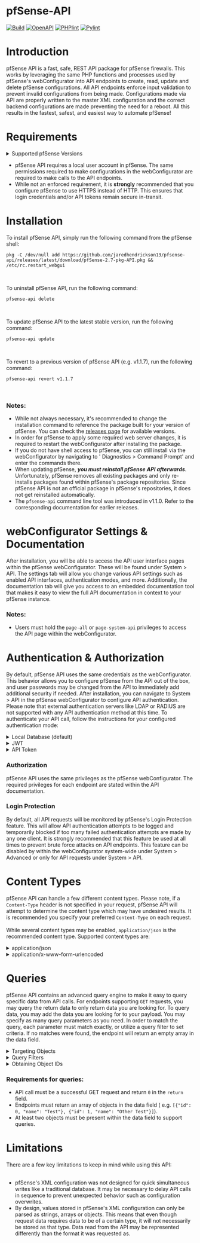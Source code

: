 # pfSense-API

[![Build](https://github.com/jaredhendrickson13/pfsense-api/actions/workflows/build.yml/badge.svg)](https://github.com/jaredhendrickson13/pfsense-api/actions/workflows/build.yml)
[![OpenAPI](https://github.com/jaredhendrickson13/pfsense-api/actions/workflows/openapi.yml/badge.svg)](https://github.com/jaredhendrickson13/pfsense-api/actions/workflows/openapi.yml)
[![PHPlint](https://github.com/jaredhendrickson13/pfsense-api/actions/workflows/phplint.yml/badge.svg)](https://github.com/jaredhendrickson13/pfsense-api/actions/workflows/phplint.yml)
[![Pylint](https://github.com/jaredhendrickson13/pfsense-api/actions/workflows/pylint.yml/badge.svg)](https://github.com/jaredhendrickson13/pfsense-api/actions/workflows/pylint.yml)

# Introduction

pfSense API is a fast, safe, REST API package for pfSense firewalls. This works by leveraging the same PHP functions and
processes used by pfSense's webConfigurator into API endpoints to create, read, update and delete pfSense
configurations. All API endpoints enforce input validation to prevent invalid configurations from being made.
Configurations made via API are properly written to the master XML configuration and the correct backend configurations
are made preventing the need for a reboot. All this results in the fastest, safest, and easiest way to automate pfSense!

# Requirements

<details>
    <summary>Supported pfSense Versions</summary>

  - pfSense CE 2.7.1 (amd64)
  - pfSense CE 2.7.2 (amd64)
  - pfSense Plus 23.09 (community supported)
  - pfSense Plus 24.03 (community supported)

  Don't see your version listed? Check the [releases page](https://github.com/jaredhendrickson13/pfsense-api/releases).
  Older versions of this package may support older versions of pfSense.

  _This package is not supported on other architectures such as arm64 and aarch64. However, the package should still
  install and operate on these systems. Compatibility on unsupported systems is not guaranteed and is at your own risk._
  
  ---
  
</details>

- pfSense API requires a local user account in pfSense. The same permissions required to make configurations in the
  webConfigurator are required to make calls to the API endpoints.
- While not an enforced requirement, it is **strongly** recommended that you configure pfSense to use HTTPS instead of
  HTTP. This ensures that login credentials and/or API tokens remain secure in-transit.

# Installation

To install pfSense API, simply run the following command from the pfSense shell:<br>

```
pkg -C /dev/null add https://github.com/jaredhendrickson13/pfsense-api/releases/latest/download/pfSense-2.7-pkg-API.pkg && /etc/rc.restart_webgui
```

<br>

To uninstall pfSense API, run the following command:<br>

```
pfsense-api delete
```

<br>

To update pfSense API to the latest stable version, run the following command:<br>

```
pfsense-api update
```

<br>

To revert to a previous version of pfSense API (e.g. v1.1.7), run the following command:<br>

```
pfsense-api revert v1.1.7
```

<br>

### Notes:

- While not always necessary, it's recommended to change the installation command to reference the package built for your
  version of pfSense. You can check the [releases page](https://github.com/jaredhendrickson13/pfsense-api/releases)
  for available versions.
- In order for pfSense to apply some required web server changes, it is required to restart the webConfigurator after
  installing the package.
- If you do not have shell access to pfSense, you can still install via the webConfigurator by navigating to '
  Diagnostics > Command Prompt' and enter the commands there.
- When updating pfSense, **_you must reinstall pfSense API afterwards_**. Unfortunately, pfSense removes all existing
  packages and only re-installs packages found within pfSense's package repositories. Since pfSense API is not an
  official package in pfSense's repositories, it does not get reinstalled automatically.
- The `pfsense-api` command line tool was introduced in v1.1.0. Refer to the corresponding documentation for earlier
  releases.

# webConfigurator Settings & Documentation

After installation, you will be able to access the API user interface pages within the pfSense webConfigurator. These
will be found under System > API. The settings tab will allow you change various API settings such as enabled API
interfaces, authentication modes, and more. Additionally, the documentation tab will give you access to an embedded
documentation tool that makes it easy to view the full API documentation in context to your pfSense instance.

### Notes:

- Users must hold the `page-all` or `page-system-api` privileges to access the API page within the webConfigurator.

# Authentication & Authorization

By default, pfSense API uses the same credentials as the webConfigurator. This behavior allows you to configure pfSense
from the API out of the box, and user passwords may be changed from the API to immediately add additional security if
needed. After installation, you can navigate to System > API in the pfSense webConfigurator to configure API
authentication. Please note that external authentication servers like LDAP or RADIUS are not supported with any API
authentication method at this time. To authenticate your API call, follow the instructions for your configured
authentication mode:

<details>
    <summary>Local Database (default)</summary>

Uses the same credentials as the pfSense webConfigurator. To authenticate API calls, pass in your username and password
using basic authentication. For example:<br><br>
`curl -u admin:pfsense https://pfsense.example.com/api/v1/firewall/rule`
<br><br>

</details>

<details>
    <summary>JWT</summary>

Requires a bearer token to be included in the `Authorization` header of your request. These are time-based tokens that
will expire after the configured amount of time. To configure the JWT expiration, navigate to System > API within the
webConfigurator and ensure the the Authentication Mode is set to JWT. Then you should have the option to configure the
JWT Expiration value. Alternatively, you can use the /api/v1/system/api endpoint to update the `jwt_exp` value. To
receive a JWT, you must make a POST request to the /api/v1/access_token endpoint. This endpoint will always require the
use of the Local Database authentication type to receive the JWT. <br><br>For example:<br>

```
curl -u admin:pfsense -X POST https://pfsense.example.com/api/v1/access_token
```

<br><br>
Once you have your JWT, you can authenticate your API calls by adding it to the request's authorization
header. For example:<br>

```
curl -H "Authorization: Bearer xxxxx.xxxxxx.xxxxxx" -X GET https://pfsense.example.com/api/v1/system/arp
```

</details>

<details>
    <summary>API Token</summary>

Uses standalone tokens generated via API or webConfigurator. These are better suited to distribute to systems as they are
revocable and will only allow API authentication; not webConfigurator or SSH authentication (like the local database
credentials). To generate or revoke credentials, navigate to System > API within the webConfigurator and ensure the
Authentication Mode is set to API token. Then you should have the options to configure API Token generation, generate
new tokens, and revoke existing tokens. After generating a new API token, the actual token will display at the top of
the page on the success banner. This token will only be displayed once so ensure it is stored somewhere safe.
Alternatively, you can generate new API tokens using the /api/v1/access_token endpoint. This endpoint will always
require the use of the Local Database authentication type to receive the API token.<br><br>

Once you have your API token, you may authenticate your API call by specifying your client-id and client-token within
an `Authorization` header, these values must be separated by a space. For example:<br>

```
curl -H "Authorization: CLIENT_ID_HERE CLIENT_TOKEN_HERE" -X GET https://pfsense.example.com/api/v1/system/arp
```

<br>

</details>

### Authorization

pfSense API uses the same privileges as the pfSense webConfigurator. The required privileges for each endpoint are
stated within the API documentation.

### Login Protection

By default, all API requests will be monitored by pfSense's Login Protection feature. This will allow API
authentication attempts to be logged and temporarily blocked if too many failed authentication attempts are made by 
any one client. It is strongly recommended that this feature be used at all times to prevent brute force attacks on 
API endpoints. This feature can be disabled by within the webConfigurator system-wide under System > Advanced or 
only for API requests under System > API.

# Content Types

pfSense API can handle a few different content types. Please note, if a `Content-Type` header is not specified in your
request, pfSense API will attempt to determine the content type which may have undesired results. It is recommended you
specify your preferred `Content-Type` on each request.<br><br>
While several content types may be enabled, `application/json` is the recommended content type. Supported content types
are:

<details>
    <summary>application/json</summary>

Parses the request body as a JSON formatted string. This is the recommended content type.<br><br>
Example:<br><br>

```
curl -u admin:pfsense -H "Content-Type: application/json" -d '{"service": "sshd"}' -X POST https://pfsense.example.com/api/v1/services/restart
```

</details>

<details>
    <summary>application/x-www-form-urlencoded</summary>

Parses the request body as URL encoded parameters.<br><br>
Example:<br><br>

``` 
curl -u admin:pfsense -H "Content-Type: application/x-www-form-urlencoded" -X DELETE "https://pfsense.example.com/api/v1/firewall/alias?id=EXAMPLE_ALIAS"
```

<br><br>_Note: this content type only has the ability to pass values of string, integer, or boolean data types. Complex data
types like arrays and objects cannot be parsed by the API when using this content type. It is recommended to only
use this content type when making GET or DELETE requests._

</details>

# Queries

pfSense API contains an advanced query engine to make it easy to query specific data from API calls. For endpoints
supporting `GET` requests, you may query the return data to only return data you are looking for. To query data, you may
add the data you are looking for to your payload. You may specify as many query parameters as you need. In order to
match the query, each parameter must match exactly, or utilize a query filter to set criteria. If no matches were found,
the endpoint will return an empty array in the data field.
<details>
    <summary>Targeting Objects</summary>

You may find yourself only needing to read objects with specific values set. For example, say an API endpoint normally
returns this response without a query:<br><br>

```json
{
  "status": "ok",
  "code": 200,
  "return": 0,
  "message": "Success",
  "data": [
    {
      "id": 0,
      "name": "Test",
      "type": "type1",
      "extra": {
        "tag": 0
      }
    },
    {
      "id": 1,
      "name": "Other Test",
      "type": "type2",
      "extra": {
        "tag": 100
      }
    },
    {
      "id": 2,
      "name": "Another Test",
      "type": "type1",
      "extra": {
        "tag": 200
      }
    }
  ]
}

```

If you want the endpoint to only return the objects that have their `type` value set to `type1` you could
add `{"type": "type1"}` to your payload. This returns:<br><br>

```json
{
  "status": "ok",
  "code": 200,
  "return": 0,
  "message": "Success",
  "data": [
    {
      "id": 0,
      "name": "Test",
      "type": "type1",
      "extra": {
        "tag": 0
      }
    },
    {
      "id": 2,
      "name": "Another Test",
      "type": "type1",
      "extra": {
        "tag": 200
      }
    }
  ]
}

```

Additionally, if you need to target values that are nested within an array, you can add `{"extra__tag": 100}` to
recursively target the `tag` value within the `extra` array. Note the double underscore separating the parent and child
keys. This returns:<br><br>

```json
{
  "status": "ok",
  "code": 200,
  "return": 0,
  "message": "Success",
  "data": [
    {
      "id": 1,
      "name": "Other Test",
      "type": "type2",
      "extra": {
        "tag": 100
      }
    }
  ]
}

```

</details>

<details>
    <summary>Query Filters</summary>

Query filters allow you to apply logic to the objects you target. This makes it easy to target data that meets specific
criteria:<br><br>

### Starts With

The `startswith` filter allows you to target objects whose values start with a specific substring. This will work on
both string and integer data types. Below is an example response without any queries:<br><br>

```json
{
  "status": "ok",
  "code": 200,
  "return": 0,
  "message": "Success",
  "data": [
    {
      "id": 0,
      "name": "Test",
      "type": "type1",
      "extra": {
        "tag": 0
      }
    },
    {
      "id": 1,
      "name": "Other Test",
      "type": "type2",
      "extra": {
        "tag": 100
      }
    },
    {
      "id": 2,
      "name": "Another Test",
      "type": "type1",
      "extra": {
        "tag": 200
      }
    }
  ]
}

```

If you wanted to target objects whose names started with `Other`, you could use the
payload `{"name__startswith": "Other"}`. This returns:<br><br>

```json
{
  "status": "ok",
  "code": 200,
  "return": 0,
  "message": "Success",
  "data": [
    {
      "id": 1,
      "name": "Other Test",
      "type": "type2",
      "extra": {
        "tag": 100
      }
    }
  ]
}

```

### Ends With

The `endswith` filter allows you to target objects whose values end with a specific substring. This will work on both
string and integer data types. Below is an example response without any queries:<br><br>

```json
{
  "status": "ok",
  "code": 200,
  "return": 0,
  "message": "Success",
  "data": [
    {
      "id": 0,
      "name": "Test",
      "type": "type1",
      "extra": {
        "tag": 0
      }
    },
    {
      "id": 1,
      "name": "Other Test",
      "type": "type2",
      "extra": {
        "tag": 100
      }
    },
    {
      "id": 2,
      "name": "Another Test",
      "type": "type1",
      "extra": {
        "tag": 200
      }
    }
  ]
}

```

If you wanted to target objects whose names ended with `er Test`, you could use the
payload `{"name__endswith" "er Test"}`. This returns:<br><br>

```json
{
  "status": "ok",
  "code": 200,
  "return": 0,
  "message": "Success",
  "data": [
    {
      "id": 1,
      "name": "Other Test",
      "type": "type2",
      "extra": {
        "tag": 100
      }
    },
    {
      "id": 2,
      "name": "Another Test",
      "type": "type1",
      "extra": {
        "tag": 200
      }
    }
  ]
}

```

### Contains

The `contains` filter allows you to target objects whose values contain a specific substring. This will work on both
string and integer data types. Below is an example response without any queries:<br><br>

```json
{
  "status": "ok",
  "code": 200,
  "return": 0,
  "message": "Success",
  "data": [
    {
      "id": 0,
      "name": "Test",
      "type": "type1",
      "extra": {
        "tag": 0
      }
    },
    {
      "id": 1,
      "name": "Other Test",
      "type": "type2",
      "extra": {
        "tag": 100
      }
    },
    {
      "id": 2,
      "name": "Another Test",
      "type": "type1",
      "extra": {
        "tag": 200
      }
    }
  ]
}

```

If you wanted to target objects whose names contain `ther`, you could use the payload `{"name__contains": "ther"}`. This
returns:<br><br>

```json
{
  "status": "ok",
  "code": 200,
  "return": 0,
  "message": "Success",
  "data": [
    {
      "id": 1,
      "name": "Other Test",
      "type": "type2",
      "extra": {
        "tag": 100
      }
    },
    {
      "id": 2,
      "name": "Another Test",
      "type": "type1",
      "extra": {
        "tag": 200
      }
    }
  ]
}

```

### Less Than

The `lt` filter allows you to target objects whose values are less than a specific number. This will work on both
numeric strings and integer data types. Below is an example response without any queries:<br><br>

```json
{
  "status": "ok",
  "code": 200,
  "return": 0,
  "message": "Success",
  "data": [
    {
      "id": 0,
      "name": "Test",
      "type": "type1",
      "extra": {
        "tag": 0
      }
    },
    {
      "id": 1,
      "name": "Other Test",
      "type": "type2",
      "extra": {
        "tag": 100
      }
    },
    {
      "id": 2,
      "name": "Another Test",
      "type": "type1",
      "extra": {
        "tag": 200
      }
    }
  ]
} 
```

If you wanted to target objects whose tag is less than `100`, you could use the payload `{"extra__tag__lt": 100}`. This
returns:<br><br>

```json
{
  "status": "ok",
  "code": 200,
  "return": 0,
  "message": "Success",
  "data": [
    {
      "id": 0,
      "name": "Test",
      "type": "type1",
      "extra": {
        "tag": 0
      }
    }
  ]
}

```

### Less Than or Equal To

The `lte` filter allows you to target objects whose values are less than or equal to a specific number. This will work
on both numeric strings and integer data types. Below is an example response without any queries:<br><br>

```json
{
  "status": "ok",
  "code": 200,
  "return": 0,
  "message": "Success",
  "data": [
    {
      "id": 0,
      "name": "Test",
      "type": "type1",
      "extra": {
        "tag": 0
      }
    },
    {
      "id": 1,
      "name": "Other Test",
      "type": "type2",
      "extra": {
        "tag": 100
      }
    },
    {
      "id": 2,
      "name": "Another Test",
      "type": "type1",
      "extra": {
        "tag": 200
      }
    }
  ]
}

```

If you wanted to target objects whose tag is less than or equal to `100`, you could use the
payload `{"extra__tag__lte": 100}`. This returns:<br><br>

```json
{
  "status": "ok",
  "code": 200,
  "return": 0,
  "message": "Success",
  "data": [
    {
      "id": 0,
      "name": "Test",
      "type": "type1",
      "extra": {
        "tag": 0
      }
    },
    {
      "id": 1,
      "name": "Other Test",
      "type": "type2",
      "extra": {
        "tag": 100
      }
    }
  ]
}

```

### Greater Than 

The `gt` filter allows you to target objects whose values are greater than a specific number. This will work on both numeric strings and integer data types. Below is an example response without any queries:<br><br>

```json
{
  "status": "ok",
  "code": 200,
  "return": 0,
  "message": "Success",
  "data": [
    {
      "id": 0,
      "name": "Test",
      "type": "type1",
      "extra": {
        "tag": 0
      }
    },
    {
      "id": 1,
      "name": "Other Test",
      "type": "type2",
      "extra": {
        "tag": 100
      }
    },
    {
      "id": 2,
      "name": "Another Test",
      "type": "type1",
      "extra": {
        "tag": 200
      }
    }
  ]
}

```

If you wanted to target objects whose tag is greater than `100`, you could use the payload `{"extra__tag__gt": 100}`.
This returns:<br><br>

```json
{
  "status": "ok",
  "code": 200,
  "return": 0,
  "message": "Success",
  "data": [
    {
      "id": 2,
      "name": "Another Test",
      "type": "type1",
      "extra": {
        "tag": 200
      }
    }
  ]
}

```

### Greater Than or Equal To

The `lte` filter allows you to target objects whose values are greater than or equal to a specific number. This will
work on both numeric strings and integer data types. Below is an example response without any queries:<br><br>

```json
{
  "status": "ok",
  "code": 200,
  "return": 0,
  "message": "Success",
  "data": [
    {
      "id": 0,
      "name": "Test",
      "type": "type1",
      "extra": {
        "tag": 0
      }
    },
    {
      "id": 1,
      "name": "Other Test",
      "type": "type2",
      "extra": {
        "tag": 100
      }
    },
    {
      "id": 2,
      "name": "Another Test",
      "type": "type1",
      "extra": {
        "tag": 200
      }
    }
  ]
}

```

If you wanted to target objects whose tag is greater than or equal to `100`, you could use the
payload `{"extra__tag__gte": 100}`. This returns:<br><br>

```json
{
  "status": "ok",
  "code": 200,
  "return": 0,
  "message": "Success",
  "data": [
    {
      "id": 1,
      "name": "Other Test",
      "type": "type2",
      "extra": {
        "tag": 100
      }
    },
    {
      "id": 2,
      "name": "Another Test",
      "type": "type1",
      "extra": {
        "tag": 200
      }
    }
  ]
}

```

</details>

<details>
  <summary>Obtaining Object IDs</summary>

You may notice some API endpoints require an object `id` to update or delete objects. These IDs are not stored values,
rather pfSense uses the object's array index value to locate and identify objects. Unless specified otherwise, API
endpoints will use the same array index value (as returned in the `data` response field) to locate objects when updating
or deleting. Some important items to note about these IDs:<br><br>

- pfSense starts arrays with an index of 0. If you use a loop counter to determine the ID of a specific object, you must
  start that counter at 0.
- These IDs are dynamic. For example, if you have 3 static route objects stored (IDs `0`, `1`, and `2`) and you _delete_
  the object with ID `1`, pfSense will resort the array so the object with ID `2` will now have an ID of `1`.
- API queries will retain the object's ID in the response. In the event that the `data` response field is no longer a
  sequential array due to the query, the `data` field will be represented as an associative array with the array items`
  key being the objects ID.

</details>

### Requirements for queries:

- API call must be a successful GET request and return `0` in the `return` field.
- Endpoints must return an array of objects in the data field (
  e.g. `[{"id": 0, "name": "Test"}, {"id": 1, "name": "Other Test"}]`).
- At least two objects must be present within the data field to support queries.

# Limitations

There are a few key limitations to keep in mind while using this API:<br><br>

- pfSense's XML configuration was not designed for quick simultaneous writes like a traditional database. It may be
  necessary to delay API calls in sequence to prevent unexpected behavior such as configuration overwrites.
- By design, values stored in pfSense's XML configuration can only be parsed as strings, arrays or objects. This means
  that even though request data requires data to be of a certain type, it will not necessarily be stored as that type.
  Data read from the API may be represented differently than the format it was requested as.
